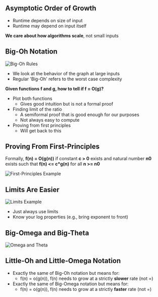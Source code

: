 ## Asymptotic Order of Growth

- Runtime depends on size of input
- Runtime may depend on input itself

**We care about how algorithms scale**, not small inputs

## Big-Oh Notation

![Big-Oh Rules](/Users/justiniverson/Desktop/codingstuff/CS3000/ds-algo-notes/resources/bigohrules.png)

- We look at the behavior of the graph at large inputs
- Regular 'Big-Oh' refers to the worst case complexity

**Given functions f and g, how to tell if f = O(g)?**

- Plot both functions
  - Gives good intuition but is not a formal proof
- Finding limit of the ratio
  - A semiformal proof that is good enough for our purposes
  - Not always easy to compute
- Proving from first principles
  - Will get back to this

## Proving From First-Principles
Formally, **f(n) = O(g(n))** if constant **c > 0** exists and natural number **n0** 
exists such that **f(n) <= c*g(n)** for all **n >= n0**

![First-Principles Example](/Users/justiniverson/Desktop/codingstuff/CS3000/ds-algo-notes/resources/fisrtprinciples.png)

## Limits Are Easier
![Limits Example](/Users/justiniverson/Desktop/codingstuff/CS3000/ds-algo-notes/resources/limits1.png)

- Just always use limits
- Know your log properties (e.g., bring exponent to front)

## Big-Omega and Big-Theta
![Omega and Theta](/Users/justiniverson/Desktop/codingstuff/CS3000/ds-algo-notes/resources/omegatheta.png)

## Little-Oh and Little-Omega Notation

- Exactly the same of Big-Oh notation but means for:
  - f(n) = o(g(n)), f(n) needs to grow at a strictly **slower** rate (not =)
- Exactly the same of Big-Omega notation but means for:
  - f(n) = o(g(n)), f(n) needs to grow at a strictly **faster** rate (not =)